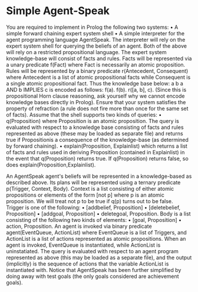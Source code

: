 Simple Agent-Speak
=========================================

You are required to implement in Prolog the following two systems:
• A simple forward chaining expert system shell
• A simple interpreter for the agent programming language AgentSpeak. The interpreter will rely on the expert system shell for querying the beliefs of an agent. Both of the above will rely on a restricted propositional language. The expert system knowledge-base will consist of facts and rules. Facts will be represented via a unary predicate f(Fact) where Fact is necessarily an atomic proposition. Rules will be represented by a binary predicate r(Antecedent, Consequent) where Antecedent is a list of atomic propositional facts while Consequent is a single atomic propositional fact. Thus the knowledge base below: 
a
b
a AND b IMPLIES c
is encoded as follows: 
f(a).
f(b).
r([a, b], c). 
(Since this is propositional Horn clause reasoning, ask yourself why we cannot encode knowledge bases directly in Prolog). Ensure that your system satisfies the property of refraction (a rule does not fire more than once for the same set of facts). Assume that the shell supports two kinds of queries:
• q(Proposition) where Proposition is an atomic proposition. The query is evaluated with respect to a knowledge base consisting of facts and rules represented as above (these may be loaded as separate file) and returns true if Propositionis a consequence of the knowledge-base (as determined by forward chaining).
• explain(Proposition, Explainlist) which returns a list of facts and rules used in deriving Proposition (contained in Explainlist) in the event that q(Proposition) returns true. If q(Proposition) returns false, so does explain(Proposition,Explainlist).

An AgentSpeak agent's beliefs will be represented in a knowledge-based as described above. Its plans will be represented using a ternary predicate p(Trigger, Context, Body). Context is a list consisting of either atomic propositions or elements of the form [not p] where p is an atomic proposition. We will treat not p to be true if q(p) turns out to be false. Trigger is one of the following:
• [addbelief, Proposition]
• [deletebelief, Proposition]
• [addgoal, Proposition]
• deletegoal, Proposition.
Body is a list consisting of the following two kinds of elements:
• [goal, Proposition]
• action, Proposition.
An agent is invoked via binary predicate agent(EventQueue, ActionList) where EventQueue is a list of Triggers, and ActionList is a list of actions represented as atomic propositions. When an agent is invoked, EventQueue is instantiated, while ActionList is uninstatiated. The query is evaluated with respect to an agent program represented as above (this may be loaded as a separate file), and the output (implicitly) is the sequence of actions that the variable ActionList is instantiated with. 
Notice that AgentSpeak has been further simplified by doing away with test goals (the only goals considered are achievement goals).

